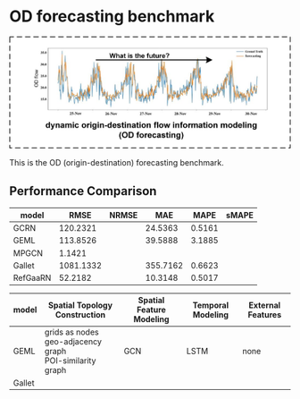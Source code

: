 # OD forecasting benchmark

![Illustration of OD construction](assets/problem_for.png)

This is the OD (origin-destination) forecasting benchmark.






## Performance Comparison

| model | RMSE | NRMSE | MAE | MAPE | sMAPE |
| ----- | ----- | ----- | ----- | ----- | ----- | 
| GCRN  | 120.2321 |       |24.5363|0.5161|       |
| GEML  | 113.8526 |       |39.5888|3.1885|       |
| MPGCN | 1.1421 |       |     |      |       |
| Gallet| 1081.1332|       |355.7162|0.6623|       |
|RefGaaRN| 52.2182|       |10.3148|0.5017|       |







| model | Spatial Topology Construction | Spatial Feature Modeling | Temporal Modeling | External Features |
| ----- | -----                         | -----                    | -----             | -----             |
| GEML  | grids as nodes <br> geo-adjacency graph <br> POI-similarity graph | GCN                         |  LSTM             | none              |
| Gallet |
